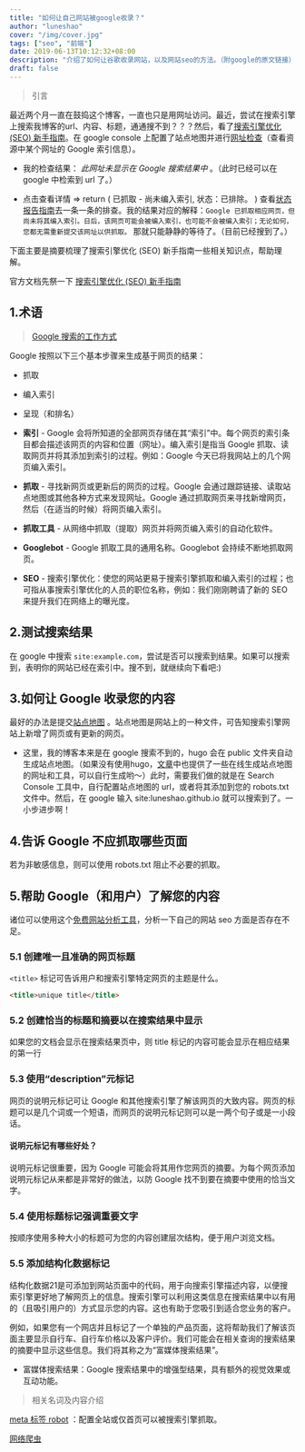 ```yaml
---
title: "如何让自己网站被google收录？"
author: "luneshao"
cover: "/img/cover.jpg"
tags: ["seo", "前端"]
date: 2019-06-13T10:12:32+08:00
description: "介绍了如何让谷歌收录网站，以及网站seo的方法。（附google的原文链接）"
draft: false
---
```

> 引言

最近两个月一直在鼓捣这个博客，一直也只是用网址访问。最近，尝试在搜索引擎上搜索我博客的url、内容、标题，通通搜不到？？？然后，看了[搜索引擎优化 (SEO) 新手指南](https://support.google.com/webmasters/answer/7451184)。在 google console 上配置了站点地图并进行[网址检查](https://support.google.com/webmasters/answer/9012289#url_can_be_on_google_issues)（查看资源中某个网址的 Google 索引信息）。

* 我的检查结果： _此网址未显示在 Google 搜索结果中_ 。（此时已经可以在 google 中检索到 url 了。）

* 点击查看详情 => return ( 已抓取 - 尚未编入索引, 状态：已排除。 ) 查看[状态报告指南](https://support.google.com/webmasters/answer/7440203#discovered__unclear_status)去一条一条的排查。我的结果对应的解释：`Google 已抓取相应网页，但尚未将其编入索引。日后，该网页可能会被编入索引，也可能不会被编入索引；无论如何，您都无需重新提交该网址以供抓取。` 那就只能静静的等待了。（目前已经搜到了。）

下面主要是摘要梳理了搜索引擎优化 (SEO) 新手指南一些相关知识点，帮助理解。

官方文档先祭一下 [搜索引擎优化 (SEO) 新手指南](https://support.google.com/webmasters/answer/7451184)

## 1.术语

> [Google 搜索的工作方式](https://support.google.com/webmasters/answer/70897)

  Google 按照以下三个基本步骤来生成基于网页的结果：

  * 抓取
  * 编入索引
  * 呈现（和排名）

* **索引** - Google 会将所知道的全部网页存储在其“索引”中。每个网页的索引条目都会描述该网页的内容和位置（网址）。编入索引是指当 Google 抓取、读取网页并将其添加到索引的过程。例如：Google 今天已将我网站上的几个网页编入索引。

* **抓取** - 寻找新网页或更新后的网页的过程。Google 会通过跟踪链接、读取站点地图或其他各种方式来发现网址。Google 通过抓取网页来寻找新增网页，然后（在适当的时候）将网页编入索引。

* **抓取工具** - 从网络中抓取（提取）网页并将网页编入索引的自动化软件。

* **Googlebot** - Google 抓取工具的通用名称。Googlebot 会持续不断地抓取网页。

* **SEO** - 搜索引擎优化：使您的网站更易于搜索引擎抓取和编入索引的过程；也可指从事搜索引擎优化的人员的职位名称，例如：我们刚刚聘请了新的 SEO 来提升我们在网络上的曝光度。

## 2.测试搜索结果

在 google 中搜索 `site:example.com`，尝试是否可以搜索到结果。如果可以搜索到，表明你的网站已经在索引中。搜不到，就继续向下看吧:)

## 3.如何让 Google 收录您的内容

最好的办法是提交[站点地图](https://support.google.com/webmasters/answer/156184?hl=zh-Hans&ref_topic=4581190) 。站点地图是网站上的一种文件，可告知搜索引擎网站上新增了网页或有更新的网页。

* 这里，我的博客本来是在 google 搜索不到的，hugo 会在 public 文件夹自动生成站点地图。（如果没有使用hugo，[文章](https://support.google.com/webmasters/answer/183668?hl=zh-Hans&ref_topic=4581190)中也提供了一些在线生成站点地图的网址和工具，可以自行生成哟～）此时，需要我们做的就是在 Search Console 工具中，自行配置站点地图的 url，或者将其添加到您的 robots.txt 文件中。然后，在 google 输入 site:luneshao.github.io 就可以搜索到了。一小步进步啊！

## 4.告诉 Google 不应抓取哪些页面

若为非敏感信息，则可以使用 robots.txt 阻止不必要的抓取。

## 5.帮助 Google（和用户）了解您的内容

诸位可以使用这个[免费网站分析工具](http://analyzer.metatags.org/)，分析一下自己的网站 seo 方面是否存在不足。

### 5.1 创建唯一且准确的网页标题

`<title>` 标记可告诉用户和搜索引擎特定网页的主题是什么。

```html
<title>unique title</title>
```

### 5.2 创建恰当的标题和摘要以在搜索结果中显示

如果您的文档会显示在搜索结果页中，则 title 标记的内容可能会显示在相应结果的第一行

### 5.3 使用“description”元标记

网页的说明元标记可让 Google 和其他搜索引擎了解该网页的大致内容。网页的标题可以是几个词或一个短语，而网页的说明元标记则可以是一两个句子或是一小段话。

#### 说明元标记有哪些好处？

说明元标记很重要，因为 Google 可能会将其用作您网页的摘要。为每个网页添加说明元标记从来都是非常好的做法，以防 Google 找不到要在摘要中使用的恰当文字。

### 5.4 使用标题标记强调重要文字

按顺序使用多种大小的标题可为您的内容创建层次结构，便于用户浏览文档。

### 5.5 添加结构化数据标记

结构化数据21是可添加到网站页面中的代码，用于向搜索引擎描述内容，以便搜索引擎更好地了解网页上的信息。搜索引擎可以利用这类信息在搜索结果中以有用的（且吸引用户的）方式显示您的内容。这也有助于您吸引到适合您业务的客户。

例如，如果您有一个网店并且标记了一个单独的产品页面，这将帮助我们了解该页面主要显示自行车、自行车价格以及客户评价。我们可能会在相关查询的搜索结果的摘要中显示这些信息。我们将其称之为“富媒体搜索结果”。

* 富媒体搜索结果：Google 搜索结果中的增强型结果，具有额外的视觉效果或互动功能。

<!--more-->

> 相关名词及内容介绍

[meta 标签 robot](https://www.metatags.org/meta_name_robots) ：配置全站或仅首页可以被搜索引擎抓取。

[网络爬虫](https://zh.wikipedia.org/wiki/%E7%B6%B2%E8%B7%AF%E7%88%AC%E8%9F%B2)
